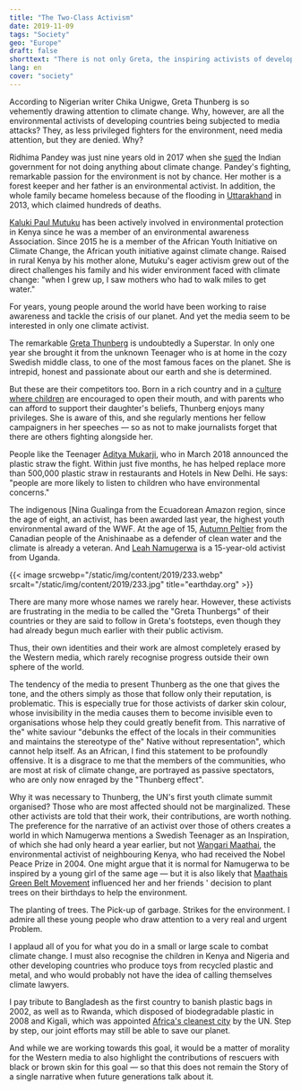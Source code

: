 ```yaml
---
title: "The Two-Class Activism"
date: 2019-11-09
tags: "Society"
geo: "Europe"
draft: false
shorttext: "There is not only Greta, the inspiring activists of developing countries are ignored in the media."
lang: en
cover: "society"
---
```


According to Nigerian writer Chika Unigwe, Greta Thunberg is so vehemently drawing attention to climate change. Why, however, are all the environmental activists of developing countries being subjected to media attacks? They, as less privileged fighters for the environment, need media attention, but they are denied. Why?

Ridhima Pandey was just nine years old in 2017 when she [sued](https://www.csmonitor.com/Environment/2019/0930/Meet-India-s-teen-climate-advocate-Ridhima-Pandey "Meet India's teen climate advocate: Ridhima Pandey") the Indian government for not doing anything about climate change. Pandey's fighting, remarkable passion for the environment is not by chance. Her mother is a forest keeper and her father is an environmental activist. In addition, the whole family became homeless because of the flooding in [Uttarakhand](https://www.theguardian.com/commentisfree/2013/jun/28/india-floods-man-made-disaster "India floods: a man-made disaster") in 2013, which claimed hundreds of deaths.

[Kaluki Paul Mutuku](https://greentreasurersfarms.wordpress.com/my-story/ "Green Treasures Farms") has been actively involved in environmental protection in Kenya since he was a member of an environmental awareness Association. Since 2015 he is a member of the African Youth Initiative on Climate Change, the African youth initiative against climate change. Raised in rural Kenya by his mother alone, Mutuku's eager activism grew out of the direct challenges his family and his wider environment faced with climate change: "when I grew up, I saw mothers who had to walk miles to get water."

For years, young people around the world have been working to raise awareness and tackle the crisis of our planet. And yet the media seem to be interested in only one climate activist.

The remarkable [Greta Thunberg](https://www.theguardian.com/world/2019/mar/11/greta-thunberg-schoolgirl-climate-change-warrior-some-people-can-let-things-go-i-cant "Greta Thunberg, schoolgirl climate change warrior: 'Some people can let things go. I can’t'") is undoubtedly a Superstar. In only one year she brought it from the unknown Teenager who is at home in the cozy Swedish middle class, to one of the most famous faces on the planet. She is intrepid, honest and passionate about our earth and she is determined.

But these are their competitors too. Born in a rich country and in a [culture where children](https://www.nationalobserver.com/2018/06/04/news/india-trio-unlikely-heroes-wages-war-plastic "In India, a trio of unlikely heroes wages war on plastic") are encouraged to open their mouth, and with parents who can afford to support their daughter's beliefs, Thunberg enjoys many privileges. She is aware of this, and she regularly mentions her fellow campaigners in her speeches — so as not to make journalists forget that there are others fighting alongside her.

People like the Teenager [Aditya Mukarji](http://wwf.panda.org/?327434 "Environmental and indigenous rights activist to receive WWF’s top youth conservation award"), who in March 2018 announced the plastic straw the fight. Within just five months, he has helped replace more than 500,000 plastic straw in restaurants and Hotels in New Delhi. He says: "people are more likely to listen to children who have environmental concerns."

The indigenous [Nina Gualinga from the Ecuadorean Amazon region, since the age of eight, an activist, has been awarded last year, the highest youth environmental award of the WWF. At the age of 15, [Autumn Peltier](https://www.vice.com/en_ca/article/8xwvx3/the-indigenous-teen-who-confronted-trudeau-about-unsafe-water-took-on-the-un "The Indigenous Teen Who Confronted Trudeau About Unsafe Water Took On the UN") from the Canadian people of the Anishinaabe as a defender of clean water and the climate is already a veteran. And [Leah Namugerwa](https://www.earthday.org/2019/06/06/school-strike-for-climate-a-day-in-the-life-of-fridays-for-future-uganda-student-striker-leah-namugerwa/ "School Strike for Climate: A day in the life of Ugandan student striker Leah Namugerwa") is a 15-year-old activist from Uganda.

{{< image srcwebp="/static/img/content/2019/233.webp" srcalt="/static/img/content/2019/233.jpg" title="earthday.org" >}}

There are many more whose names we rarely hear. However, these activists are frustrating in the media to be called the "Greta Thunbergs" of their countries or they are said to follow in Greta's footsteps, even though they had already begun much earlier with their public activism.

Thus, their own identities and their work are almost completely erased by the Western media, which rarely recognise progress outside their own sphere of the world.

The tendency of the media to present Thunberg as the one that gives the tone, and the others simply as those that follow only their reputation, is problematic. This is especially true for those activists of darker skin colour, whose invisibility in the media causes them to become invisible even to organisations whose help they could greatly benefit from. This narrative of the" white saviour "debunks the effect of the locals in their communities and maintains the stereotype of the" Native without representation", which cannot help itself. As an African, I find this statement to be profoundly offensive. It is a disgrace to me that the members of the communities, who are most at risk of climate change, are portrayed as passive spectators, who are only now enraged by the "Thunberg effect".

Why it was necessary to Thunberg, the UN's first youth climate summit organised? Those who are most affected should not be marginalized. These other activists are told that their work, their contributions, are worth nothing. The preference for the narrative of an activist over those of others creates a world in which Namugerwa mentions a Swedish Teenager as an Inspiration, of which she had only heard a year earlier, but not [Wangari Maathai](https://www.greenbeltmovement.org/wangari-maathai "Wangari Maathai"), the environmental activist of neighbouring Kenya, who had received the Nobel Peace Prize in 2004. One might argue that it is normal for Namugerwa to be inspired by a young girl of the same age — but it is also likely that [Maathais Green Belt Movement](https://www.greenbeltmovement.org/who-we-are "Maathais Green Belt Movement") influenced her and her friends ' decision to plant trees on their birthdays to help the environment.

The planting of trees. The Pick-up of garbage. Strikes for the environment. I admire all these young people who draw attention to a very real and urgent Problem.

I applaud all of you for what you do in a small or large scale to combat climate change. I must also recognise the children in Kenya and Nigeria and other developing countries who produce toys from recycled plastic and metal, and who would probably not have the idea of calling themselves climate lawyers.

I pay tribute to Bangladesh as the first country to banish plastic bags in 2002, as well as to Rwanda, which disposed of biodegradable plastic in 2008 and Kigali, which was appointed [Africa's cleanest city](https://www.theguardian.com/cities/2015/jun/15/cleanest-city-world-calgary-singapore "Which is the cleanest city in the world?") by the UN. Step by step, our joint efforts may still be able to save our planet.

And while we are working towards this goal, it would be a matter of morality for the Western media to also highlight the contributions of rescuers with black or brown skin for this goal — so that this does not remain the Story of a single narrative when future generations talk about it.
